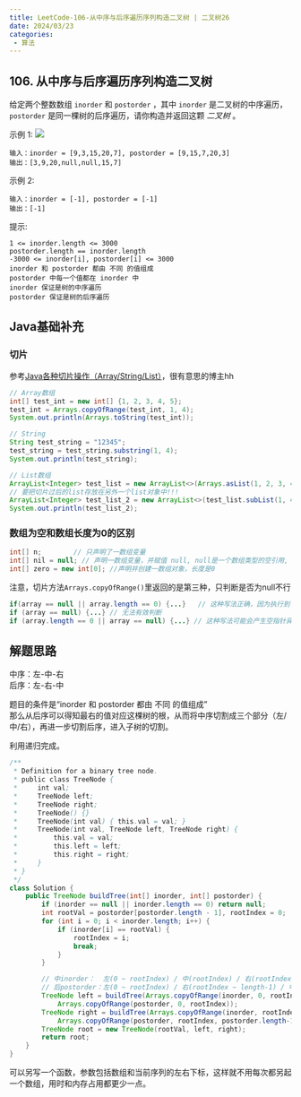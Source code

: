 ```yaml
---
title: LeetCode-106-从中序与后序遍历序列构造二叉树 | 二叉树26
date: 2024/03/23
categories:
 - 算法
---
```

## 106. 从中序与后序遍历序列构造二叉树
给定两个整数数组 `inorder` 和 `postorder` ，其中 `inorder` 是二叉树的中序遍历， `postorder` 是同一棵树的后序遍历，请你构造并返回这颗 *二叉树* 。

 
示例 1:
![](/image/2024032307.jpg)
```
输入：inorder = [9,3,15,20,7], postorder = [9,15,7,20,3]
输出：[3,9,20,null,null,15,7]
```
示例 2:
```
输入：inorder = [-1], postorder = [-1]
输出：[-1]
```

提示:
```
1 <= inorder.length <= 3000
postorder.length == inorder.length
-3000 <= inorder[i], postorder[i] <= 3000
inorder 和 postorder 都由 不同 的值组成
postorder 中每一个值都在 inorder 中
inorder 保证是树的中序遍历
postorder 保证是树的后序遍历
```

## Java基础补充
### 切片
参考[Java各种切片操作（Array/String/List）](http://t.csdnimg.cn/FY2KX)，很有意思的博主hh
```java
// Array数组
int[] test_int = new int[] {1, 2, 3, 4, 5};
test_int = Arrays.copyOfRange(test_int, 1, 4);
System.out.println(Arrays.toString(test_int));

// String
String test_string = "12345";
test_string = test_string.substring(1, 4);
System.out.println(test_string);

// List数组
ArrayList<Integer> test_list = new ArrayList<>(Arrays.asList(1, 2, 3, 4, 5));
// 要把切片过后的list存放在另外一个list对象中!!!
ArrayList<Integer> test_list_2 = new ArrayList<>(test_list.subList(1, 4));
System.out.println(test_list_2);
```

### 数组为空和数组长度为0的区别
```java
int[] n;        // 只声明了一数组变量
int[] nil = null; // 声明一数组变量，并赋值 null, null是一个数组类型的空引用, 不指向任何对象
int[] zero = new int[0]; //声明并创建一数组对象，长度是0
```

注意，切片方法`Arrays.copyOfRange()`里返回的是第三种，只判断是否为null不行
```java
if(array == null || array.length == 0) {...}   // 这种写法正确，因为执行到 “0 == array.length”则说明数组不为空，不会产生空指针异常。
if (array == null) {...} // 无法有效判断
if (array.length == 0 || array == null) {...} // 这种写法可能会产生空指针异常。
```

## 解题思路
中序：左-中-右<br/>
后序：左-右-中

题目的条件是“inorder 和 postorder 都由 不同 的值组成”<br/>
那么从后序可以得知最右的值对应这棵树的根，从而将中序切割成三个部分（左/中/右），再进一步切割后序，进入子树的切割。

利用递归完成。
```java
/**
 * Definition for a binary tree node.
 * public class TreeNode {
 *     int val;
 *     TreeNode left;
 *     TreeNode right;
 *     TreeNode() {}
 *     TreeNode(int val) { this.val = val; }
 *     TreeNode(int val, TreeNode left, TreeNode right) {
 *         this.val = val;
 *         this.left = left;
 *         this.right = right;
 *     }
 * }
 */
class Solution {
    public TreeNode buildTree(int[] inorder, int[] postorder) {
        if (inorder == null || inorder.length == 0) return null;
        int rootVal = postorder[postorder.length - 1], rootIndex = 0;
        for (int i = 0; i < inorder.length; i++) {
            if (inorder[i] == rootVal) {
                rootIndex = i;
                break;
            }
        }

        // 中inorder：  左(0 ~ rootIndex) / 中(rootIndex) / 右(rootIndex+1 ~ length)
        // 后postorder：左(0 ~ rootIndex) / 右(rootIndex ~ length-1) / 中(length-1)
        TreeNode left = buildTree(Arrays.copyOfRange(inorder, 0, rootIndex), 
            Arrays.copyOfRange(postorder, 0, rootIndex));
        TreeNode right = buildTree(Arrays.copyOfRange(inorder, rootIndex+1, inorder.length),
            Arrays.copyOfRange(postorder, rootIndex, postorder.length-1));
        TreeNode root = new TreeNode(rootVal, left, right);
        return root;
    }
}
```

可以另写一个函数，参数包括数组和当前序列的左右下标，这样就不用每次都另起一个数组，用时和内存占用都更少一点。